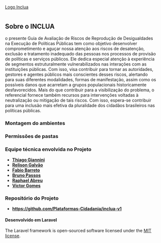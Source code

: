 <a href=""><p>Logo Inclua</p><img src=""></a>

## Sobre o INCLUA

o presente Guia de Avaliação de Riscos de Reprodução de Desigualdades na Execução de Políticas Públicas tem como objetivo desenvolver comprometimento e aguçar nossa atenção aos riscos de desatenção, exclusão e tratamento inadequado das pessoas nos processos de provisão de políticas e serviços públicos. Ele dedica especial atenção à experiência de segmentos estruturalmente vulnerabilizados nas interações com as instituições públicas. Com isso, visa contribuir para tornar as autoridades, gestores e agentes públicos mais conscientes desses riscos, alertando para suas diferentes modalidades, formas de manifestação, assim como os possíveis danos que acarretam a grupos populacionais historicamente desfavorecidos. Mais do que contribuir para a visibilização do problema, o referencial fornece também recursos para intervenções voltadas à neutralização ou mitigação de tais riscos. Com isso, espera-se contribuir para uma inclusão mais efetiva da pluralidade dos cidadãos brasileiros nas políticas públicas.

### Montagem do ambientes


### Permissões de pastas


### Equipe técnica envolvida no Projeto

- **[Thiago Giannini](https://github.com/gianninimail)**
- **[Relison Galvão](https://git)**
- **[Fabio Barreto](https://git)**
- **[Bruno Passos](https://git)**
- **[Raphael Abreu](https://git)**
- **[Victor Gomes](https://git)**

### Repositório do Projeto
- **https://github.com/Plataformas-Cidadania/inclua-v1**

#### Desenvolvido em Laravel
The Laravel framework is open-sourced software licensed under the [MIT license](https://opensource.org/licenses/MIT).
